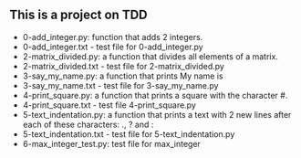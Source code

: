 ## This is a project on TDD
* 0-add_integer.py: function that adds 2 integers.
* 0-add_integer.txt - test file for 0-add_integer.py
* 2-matrix_divided.py: a function that divides all elements of a matrix.
* 2-matrix_divided.txt - test file for 2-matrix_divided.py
* 3-say_my_name.py: a function that prints My name is <first name> <last name>
* 3-say_my_name.txt - test file for 3-say_my_name.py
* 4-print_square.py: a function that prints a square with the character #.
* 4-print_square.txt - test file 4-print_square.py
* 5-text_indentation.py:  a function that prints a text with 2 new lines after each of these characters: ., ? and :
* 5-text_indentation.txt - test file for 5-text_indentation.py
* 6-max_integer_test.py: test file for max_integer